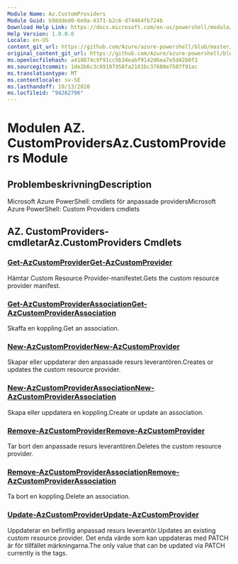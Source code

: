 ```yaml
---
Module Name: Az.CustomProviders
Module Guid: b98dded0-6e9a-4371-b2c6-d74464fb724b
Download Help Link: https://docs.microsoft.com/en-us/powershell/module/az.customproviders
Help Version: 1.0.0.0
Locale: en-US
content_git_url: https://github.com/Azure/azure-powershell/blob/master/src/CustomProviders/help/Az.CustomProviders.md
original_content_git_url: https://github.com/Azure/azure-powershell/blob/master/src/CustomProviders/help/Az.CustomProviders.md
ms.openlocfilehash: a410874c9f91cc5b34eabf9142d6ea7e5d42b0f3
ms.sourcegitcommit: 1de2b6c3c99197958fa2101bc37680e7507f91ac
ms.translationtype: MT
ms.contentlocale: sv-SE
ms.lasthandoff: 10/13/2020
ms.locfileid: "94262796"
---
```

# <span data-ttu-id="e68a6-101">Modulen AZ. CustomProviders</span><span class="sxs-lookup"><span data-stu-id="e68a6-101">Az.CustomProviders Module</span></span>
## <span data-ttu-id="e68a6-102">Problembeskrivning</span><span class="sxs-lookup"><span data-stu-id="e68a6-102">Description</span></span>
<span data-ttu-id="e68a6-103">Microsoft Azure PowerShell: cmdlets för anpassade providers</span><span class="sxs-lookup"><span data-stu-id="e68a6-103">Microsoft Azure PowerShell: Custom Providers cmdlets</span></span>

## <span data-ttu-id="e68a6-104">AZ. CustomProviders-cmdletar</span><span class="sxs-lookup"><span data-stu-id="e68a6-104">Az.CustomProviders Cmdlets</span></span>
### [<span data-ttu-id="e68a6-105">Get-AzCustomProvider</span><span class="sxs-lookup"><span data-stu-id="e68a6-105">Get-AzCustomProvider</span></span>](Get-AzCustomProvider.md)
<span data-ttu-id="e68a6-106">Hämtar Custom Resource Provider-manifestet.</span><span class="sxs-lookup"><span data-stu-id="e68a6-106">Gets the custom resource provider manifest.</span></span>

### [<span data-ttu-id="e68a6-107">Get-AzCustomProviderAssociation</span><span class="sxs-lookup"><span data-stu-id="e68a6-107">Get-AzCustomProviderAssociation</span></span>](Get-AzCustomProviderAssociation.md)
<span data-ttu-id="e68a6-108">Skaffa en koppling.</span><span class="sxs-lookup"><span data-stu-id="e68a6-108">Get an association.</span></span>

### [<span data-ttu-id="e68a6-109">New-AzCustomProvider</span><span class="sxs-lookup"><span data-stu-id="e68a6-109">New-AzCustomProvider</span></span>](New-AzCustomProvider.md)
<span data-ttu-id="e68a6-110">Skapar eller uppdaterar den anpassade resurs leverantören.</span><span class="sxs-lookup"><span data-stu-id="e68a6-110">Creates or updates the custom resource provider.</span></span>

### [<span data-ttu-id="e68a6-111">New-AzCustomProviderAssociation</span><span class="sxs-lookup"><span data-stu-id="e68a6-111">New-AzCustomProviderAssociation</span></span>](New-AzCustomProviderAssociation.md)
<span data-ttu-id="e68a6-112">Skapa eller uppdatera en koppling.</span><span class="sxs-lookup"><span data-stu-id="e68a6-112">Create or update an association.</span></span>

### [<span data-ttu-id="e68a6-113">Remove-AzCustomProvider</span><span class="sxs-lookup"><span data-stu-id="e68a6-113">Remove-AzCustomProvider</span></span>](Remove-AzCustomProvider.md)
<span data-ttu-id="e68a6-114">Tar bort den anpassade resurs leverantören.</span><span class="sxs-lookup"><span data-stu-id="e68a6-114">Deletes the custom resource provider.</span></span>

### [<span data-ttu-id="e68a6-115">Remove-AzCustomProviderAssociation</span><span class="sxs-lookup"><span data-stu-id="e68a6-115">Remove-AzCustomProviderAssociation</span></span>](Remove-AzCustomProviderAssociation.md)
<span data-ttu-id="e68a6-116">Ta bort en koppling.</span><span class="sxs-lookup"><span data-stu-id="e68a6-116">Delete an association.</span></span>

### [<span data-ttu-id="e68a6-117">Update-AzCustomProvider</span><span class="sxs-lookup"><span data-stu-id="e68a6-117">Update-AzCustomProvider</span></span>](Update-AzCustomProvider.md)
<span data-ttu-id="e68a6-118">Uppdaterar en befintlig anpassad resurs leverantör.</span><span class="sxs-lookup"><span data-stu-id="e68a6-118">Updates an existing custom resource provider.</span></span>
<span data-ttu-id="e68a6-119">Det enda värde som kan uppdateras med PATCH är för tillfället märkningarna.</span><span class="sxs-lookup"><span data-stu-id="e68a6-119">The only value that can be updated via PATCH currently is the tags.</span></span>

